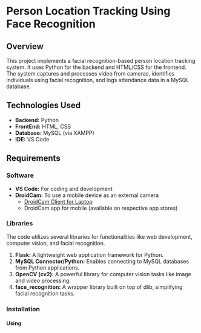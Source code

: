 # Person Location Tracking Using Face Recognition

## Overview
This project implements a facial recognition-based person location tracking system. It uses Python for the backend and HTML/CSS for the frontend. The system captures and processes video from cameras, identifies individuals using facial recognition, and logs attendance data in a MySQL database.

## Technologies Used
* __Backend:__ Python
* __FrontEnd:__ HTML, CSS
* __Database:__ MySQL (via XAMPP)
* __IDE:__ VS Code

## Requirements

### Software
* __VS Code:__ For coding and development
* __DroidCam:__ To use a mobile device as an external camera
     * [DroidCam Client for Laptop](https://www.dev47apps.com/droidcam/windows/)
     * DroidCam app for mobile (available on respective app stores)
       
### Libraries
The code utilizes several libraries for functionalities like web development, computer vision, and facial recognition.

1. __Flask:__ A lightweight web application framework for Python.
2. __MySQL Connector/Python:__ Enables connecting to MySQL databases from Python applications.
3. __OpenCV (cv2):__ A powerful library for computer vision tasks like image and video processing.
4. __face_recognition:__ A wrapper library built on top of dlib, simplifying facial recognition tasks.

### Installation

#### Using <pip>


